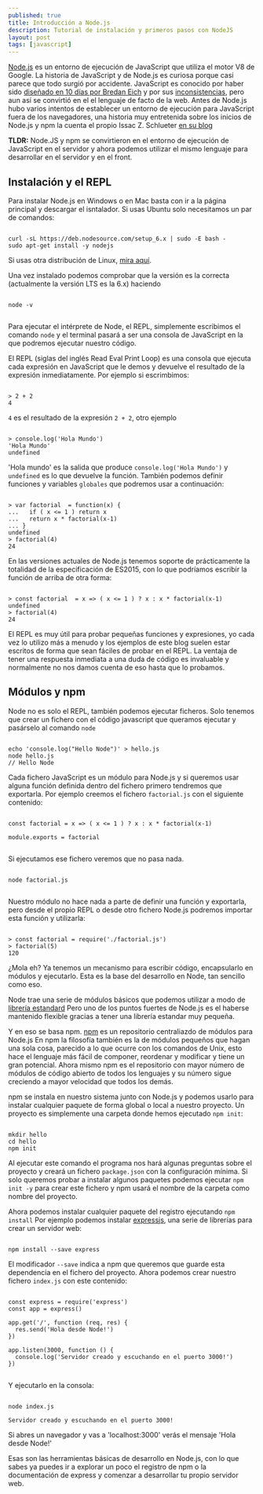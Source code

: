```yaml
---
published: true
title: Introducción a Node.js
description: Tutorial de instalación y primeros pasos con NodeJS
layout: post
tags: [javascript] 
---
```


[Node.js](https://nodejs.org/) es un entorno de ejecución de JavaScript que utiliza el motor V8 de Google. La historia de JavaScript y de Node.js es curiosa porque casi parece que todo surgió por accidente. JavaScript es conocido por haber sido [diseñado en 10 días por Bredan Eich](/public/veredas_and_rodriguez_070206.pdf) y por sus [inconsistencias](https://www.destroyallsoftware.com/talks/wat), pero aun así se convirtió en el el lenguaje de facto de la web. Antes de Node.js hubo varios intentos de establecer un entorno de ejecución para JavaScript fuera de los navegadores, una historia muy entretenida sobre los inicios de Node.js y npm la cuenta el propio Issac Z. Schlueter [en su blog](http://blog.izs.me/post/157295170418/my-first-npm-publish)

**TLDR:** Node.JS y npm se convirtieron en el entorno de ejecución de JavaScript en el servidor y ahora podemos utilizar el mismo lenguaje para desarrollar en el servidor y en el front.

## Instalación y el REPL

Para instalar Node.js en Windows o en Mac basta con ir a la página principal y descargar el isntalador. Si usas Ubuntu solo necesitamos un par de comandos:

```

curl -sL https://deb.nodesource.com/setup_6.x | sudo -E bash -
sudo apt-get install -y nodejs

```

Si usas otra distribución de Linux, [mira aquí](https://nodejs.org/en/download/package-manager/#installing-node-js-via-package-manager).

Una vez instalado podemos comprobar que la versión es la correcta (actualmente la versión LTS es la 6.x) haciendo 

```

node -v


```

Para ejecutar el intérprete de Node, el REPL, simplemente escribimos el comando `node` y el terminal pasará a ser una consola de JavaScript en la que podremos ejecutar nuestro código.

El REPL (siglas del inglés Read Eval Print Loop) es una consola que ejecuta cada expresión en JavaScript que le demos y devuelve el resultado de la expresión inmediatamente. Por ejemplo si escrimbimos:


```

> 2 + 2
4

```

`4` es el resultado de la expresión `2 + 2`, otro ejemplo

```

> console.log('Hola Mundo')
'Hola Mundo'
undefined

```

'Hola mundo' es la salida que produce `console.log('Hola Mundo')` y `undefined` es lo que devuelve la función. También podemos definir funciones y variables `globales` que podremos usar a continuación:

```

> var factorial  = function(x) {
...   if ( x <= 1 ) return x
...   return x * factorial(x-1)
... } 
undefined
> factorial(4)
24

```

En las versiones actuales de Node.js tenemos soporte de prácticamente la totalidad de la especificación de ES2015, con lo que podríamos escribir la función de arriba de otra forma:

```

> const factorial  = x => ( x <= 1 ) ? x : x * factorial(x-1) 
undefined
> factorial(4)
24

```


El REPL es muy útil para probar pequeñas funciones y expresiones, yo cada vez lo utilizo más a menudo y los ejemplos de este blog suelen estar escritos de forma que sean fáciles de probar en el REPL. La ventaja de tener una respuesta inmediata a una duda de código es invaluable y normalmente no nos damos cuenta de eso hasta que lo probamos.

## Módulos y npm

Node no es solo el REPL, también podemos ejecutar ficheros. Solo tenemos que crear un fichero con el código javascript que queramos ejecutar y pasárselo al comando `node`

```

echo 'console.log("Hello Node")' > hello.js
node hello.js
// Hello Node

```

Cada fichero JavaScript es un módulo para Node.js y si queremos usar alguna función definida dentro del fichero primero tendremos que exportarla. Por ejemplo creemos el fichero `factorial.js` con el siguiente contenido:

```

const factorial = x => ( x <= 1 ) ? x : x * factorial(x-1)

module.exports = factorial


```

Si ejecutamos ese fichero veremos que no pasa nada. 

```

node factorial.js 


```

Nuestro módulo no hace nada a parte de definir una función y exportarla, pero desde el propio REPL o desde otro fichero Node.js podremos importar esta función y utilizarla:


```

> const factorial = require('./factorial.js')
> factorial(5)
120

```

¿Mola eh? Ya tenemos un mecanismo para escribir código, encapsularlo en módulos y ejecutarlo. Esta es la base del desarrollo en Node, tan sencillo como eso. 

Node trae una serie de módulos básicos que podemos utilizar a modo de [librería estandard](https://nodejs.org/dist/latest-v6.x/docs/api/) Pero uno de los puntos fuertes de Node.js es el haberse mantenido flexible gracias a tener una librería estandar muy pequeña.

Y en eso se basa npm. [npm](https://www.npmjs.com/) es un repositorio centraliazdo de módulos para Node.js En npm la filosofía también es la de módulos pequeños que hagan una sola cosa, parecido a lo que ocurre con los comandos de Unix, esto hace el lenguaje más fácil de componer, reordenar y modificar y tiene un gran potencial. Ahora mismo npm es el repositorio con mayor número de módulos de código abierto de todos los lenguajes y su número sigue creciendo a mayor velocidad que todos los demás.

npm se instala en nuestro sistema junto con Node.js y podemos usarlo para instalar cualquier paquete de forma global o local a nuestro proyecto. Un proyecto es simplemente una carpeta donde hemos ejecutado `npm init`:


```

mkdir hello
cd hello
npm init

``` 

Al ejecutar este comando el programa nos hará algunas preguntas sobre el proyecto y creará un fichero `package.json` con la configuración mínima. Si solo queremos probar a instalar algunos paquetes podemos ejecutar `npm init -y` para crear este fichero y npm usará el nombre de la carpeta como nombre del proyecto.

Ahora podemos instalar cualquier paquete del registro ejecutando `npm install` Por ejemplo podemos instalar [expressjs](http://expressjs.com), una serie de librerías para crear un servidor web:


```

npm install --save express

```

El modificador `--save` indica a npm que queremos que guarde esta dependencia en el fichero del proyecto. Ahora podemos crear nuestro fichero `index.js` con este contenido:

```

const express = require('express')
const app = express()

app.get('/', function (req, res) {
  res.send('Hola desde Node!')
})

app.listen(3000, function () {
  console.log('Servidor creado y escuchando en el puerto 3000!')
})


```

Y ejecutarlo en la consola: 


```

node index.js

Servidor creado y escuchando en el puerto 3000!

```

Si abres un navegador y vas a 'localhost:3000' verás el mensaje 'Hola desde Node!'

Esas son las herramientas básicas de desarrollo en Node.js, con lo que sabes ya puedes ir a explorar un poco el registro de npm o la documentación de express y comenzar a desarrollar tu propio servidor web. 
